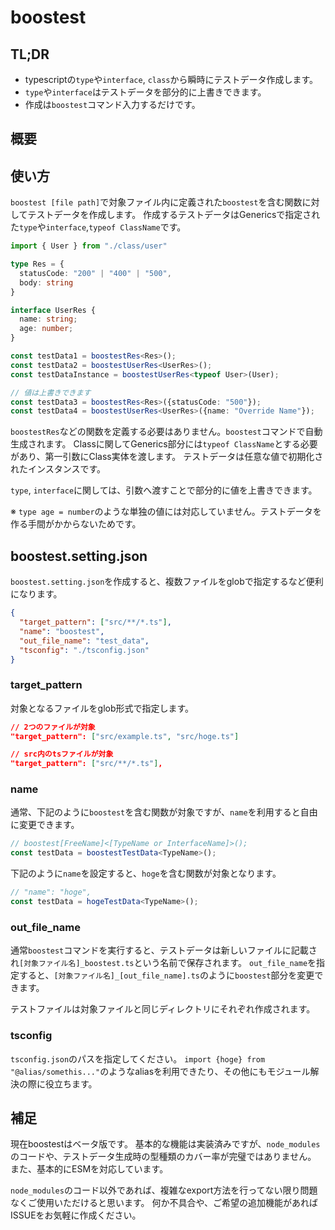 # boostest

## TL;DR

- typescriptの`type`や`interface`, `class`から瞬時にテストデータ作成します。
- `type`や`interface`はテストデータを部分的に上書きできます。
- 作成は`boostest`コマンド入力するだけです。

## 概要


## 使い方

`boostest [file path]`で対象ファイル内に定義された`boostest`を含む関数に対してテストデータを作成します。
作成するテストデータはGenericsで指定された`type`や`interface`,`typeof ClassName`です。


```ts
import { User } from "./class/user"

type Res = {
  statusCode: "200" | "400" | "500",
  body: string
}

interface UserRes {
  name: string;
  age: number;
}

const testData1 = boostestRes<Res>();
const testData2 = boostestUserRes<UserRes>();
const testDataInstance = boostestUserRes<typeof User>(User);

// 値は上書きできます
const testData3 = boostestRes<Res>({statusCode: "500"});
const testData4 = boostestUserRes<UserRes>({name: "Override Name"});
```

`boostestRes`などの関数を定義する必要はありません。`boostest`コマンドで自動生成されます。
Classに関してGenerics部分には`typeof ClassName`とする必要があり、第一引数にClass実体を渡します。
テストデータは任意な値で初期化されたインスタンスです。

`type`, `interface`に関しては、引数へ渡すことで部分的に値を上書きできます。

※ `type age = number`のような単独の値には対応していません。テストデータを作る手間がかからないためです。


## boostest.setting.json

`boostest.setting.json`を作成すると、複数ファイルをglobで指定するなど便利になります。

```json
{
  "target_pattern": ["src/**/*.ts"],
  "name": "boostest",
  "out_file_name": "test_data",
  "tsconfig": "./tsconfig.json"
}
```


### target_pattern

対象となるファイルをglob形式で指定します。

```json
// 2つのファイルが対象
"target_pattern": ["src/example.ts", "src/hoge.ts"]

// src内のtsファイルが対象
"target_pattern": ["src/**/*.ts"],
```

### name

通常、下記のように`boostest`を含む関数が対象ですが、`name`を利用すると自由に変更できます。

```ts
// boostest[FreeName]<[TypeName or InterfaceName]>();
const testData = boostestTestData<TypeName>();
```

下記のように`name`を設定すると、`hoge`を含む関数が対象となります。

```ts
// "name": "hoge",
const testData = hogeTestData<TypeName>();
```

### out_file_name

通常`boostest`コマンドを実行すると、テストデータは新しいファイルに記載され`[対象ファイル名]_boostest.ts`という名前で保存されます。
`out_file_name`を指定すると、`[対象ファイル名]_[out_file_name].ts`のように`boostest`部分を変更できます。

テストファイルは対象ファイルと同じディレクトリにそれぞれ作成されます。

### tsconfig

`tsconfig.json`のパスを指定してください。
`import {hoge} from "@alias/somethis..."`のようなaliasを利用できたり、その他にもモジュール解決の際に役立ちます。


## 補足

現在boostestはベータ版です。
基本的な機能は実装済みですが、`node_modules`のコードや、テストデータ生成時の型種類のカバー率が完璧ではありません。
また、基本的にESMを対応しています。

`node_modules`のコード以外であれば、複雑なexport方法を行ってない限り問題なくご使用いただけると思います。
何か不具合や、ご希望の追加機能があればISSUEをお気軽に作成ください。
